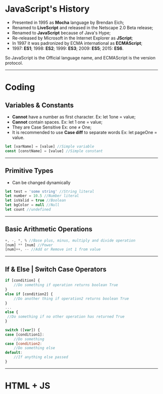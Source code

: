 # JavaScript's History

- Presented in 1995 as **Mocha** language by Brendan Eich;
- Renamed to **LiveScript** and released in the Netscape 2.0 Beta release;
- Renamed to **JavaScript** because of Java's Hype;
- Re-released by Microsoft in the Internet Explorer as **JScript**;
- In 1997 it was padronized by ECMA international as **ECMAScript**;
- 1997: **ES1**; 1998: **ES2**; 1999: **ES3**; 2009: **ES5**; 2015: **ES6**.

So JavaScript is the Official language name, and ECMAScript is the version protocol.

---

# Coding

## Variables & Constants

- **Cannot** have a number as first character. Ex: let 1one = value;
- **Cannot** contain spaces. Ex: let 1 one = value;
- They are Case Sensitive Ex: one ≠ One;
- It is recommended to use **Case diff** to separate words Ex: let pageOne = value.

```jsx
let [varName] = [value] //Simple variable
const [constName] = [value] //Simple constant
```

---

## Primitive Types

- Can be changed dynamically

```jsx
let test = 'some string' //String literal
let number = 10.5 //Number literal
let isValid = true //Boolean
let bgColor = null //Null
let count //undefined

```

---

## Basic Arithmetic Operations

```jsx
+, -, *, % //Base plus, minus, multiply and divide operation
[num] ** [num] //Power
[num]++, -- //Add or Remove int 1 from value
```

---

## If & Else | Switch Case Operators

```jsx
if [condition] {
	//Do something if operation returns boolean True
}
else if [condition2] {
	//Do another thing if operation2 returns boolean True
}
...
else {
 //Do something if no other operation has returned True
}

switch ([var]) {
case [condition1]:
	//Do something
case [condition2:
	//Do something else
default:
	//If anything else passed
}
```

---

# HTML + JS

## <script> Tag

- Script tag must be placed in the end of the Body tag;
- We can define the `src` attribute to link to an external JavaScript file.

```html
<html>
	<head>
	</head>
	<body>
		<!-- Body Content ->
	<script src="script.js">
		<!-- JavaScript Content ->
	</script>
	</body>
</html>
```